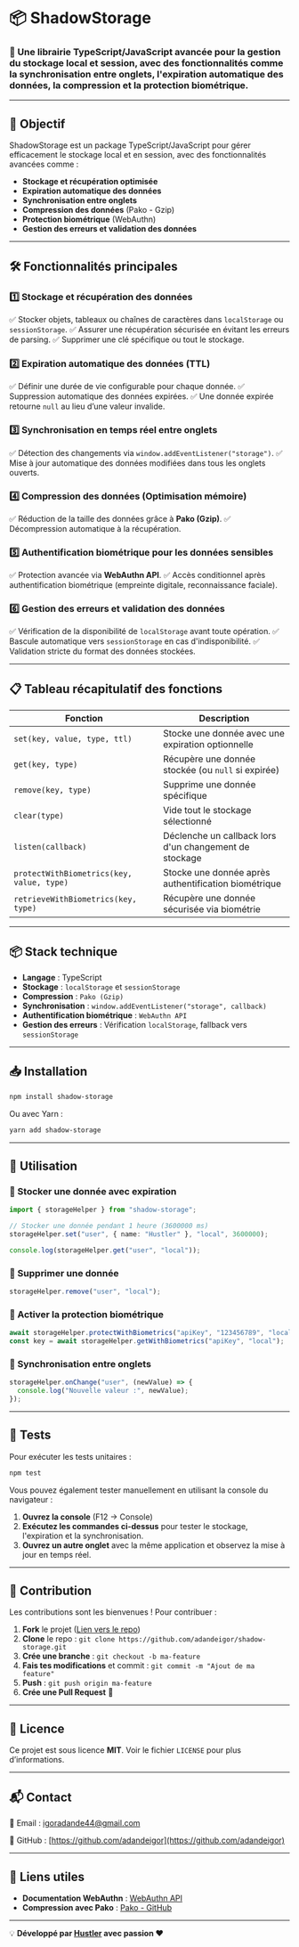 # 📦 ShadowStorage

### 🚀 Une librairie TypeScript/JavaScript avancée pour la gestion du stockage local et session, avec des fonctionnalités comme la synchronisation entre onglets, l'expiration automatique des données, la compression et la protection biométrique.

---

## 📌 Objectif

ShadowStorage est un package TypeScript/JavaScript pour gérer efficacement le stockage local et en session, avec des fonctionnalités avancées comme :

- **Stockage et récupération optimisée**
- **Expiration automatique des données**
- **Synchronisation entre onglets**
- **Compression des données** (Pako - Gzip)
- **Protection biométrique** (WebAuthn)
- **Gestion des erreurs et validation des données**

---

## 🛠 Fonctionnalités principales

### 1️⃣ Stockage et récupération des données

✅ Stocker objets, tableaux ou chaînes de caractères dans `localStorage` ou `sessionStorage`.
✅ Assurer une récupération sécurisée en évitant les erreurs de parsing.
✅ Supprimer une clé spécifique ou tout le stockage.

### 2️⃣ Expiration automatique des données (TTL)

✅ Définir une durée de vie configurable pour chaque donnée.
✅ Suppression automatique des données expirées.
✅ Une donnée expirée retourne `null` au lieu d’une valeur invalide.

### 3️⃣ Synchronisation en temps réel entre onglets

✅ Détection des changements via `window.addEventListener("storage")`.
✅ Mise à jour automatique des données modifiées dans tous les onglets ouverts.

### 4️⃣ Compression des données (Optimisation mémoire)

✅ Réduction de la taille des données grâce à **Pako (Gzip)**.
✅ Décompression automatique à la récupération.

### 5️⃣ Authentification biométrique pour les données sensibles

✅ Protection avancée via **WebAuthn API**.
✅ Accès conditionnel après authentification biométrique (empreinte digitale, reconnaissance faciale).

### 6️⃣ Gestion des erreurs et validation des données

✅ Vérification de la disponibilité de `localStorage` avant toute opération.
✅ Bascule automatique vers `sessionStorage` en cas d'indisponibilité.
✅ Validation stricte du format des données stockées.

---

## 📋 Tableau récapitulatif des fonctions

| Fonction | Description |
|----------|-------------|
| `set(key, value, type, ttl)` | Stocke une donnée avec une expiration optionnelle |
| `get(key, type)` | Récupère une donnée stockée (ou `null` si expirée) |
| `remove(key, type)` | Supprime une donnée spécifique |
| `clear(type)` | Vide tout le stockage sélectionné |
| `listen(callback)` | Déclenche un callback lors d'un changement de stockage |
| `protectWithBiometrics(key, value, type)` | Stocke une donnée après authentification biométrique |
| `retrieveWithBiometrics(key, type)` | Récupère une donnée sécurisée via biométrie |

---

## 📦 Stack technique

- **Langage** : TypeScript
- **Stockage** : `localStorage` et `sessionStorage`
- **Compression** : `Pako (Gzip)`
- **Synchronisation** : `window.addEventListener("storage", callback)`
- **Authentification biométrique** : `WebAuthn API`
- **Gestion des erreurs** : Vérification `localStorage`, fallback vers `sessionStorage`

---

## 📥 Installation

```bash
npm install shadow-storage
```

Ou avec Yarn :

```bash
yarn add shadow-storage
```

---

## 📖 Utilisation

### 🔹 Stocker une donnée avec expiration

```typescript
import { storageHelper } from "shadow-storage";

// Stocker une donnée pendant 1 heure (3600000 ms)
storageHelper.set("user", { name: "Hustler" }, "local", 3600000);

console.log(storageHelper.get("user", "local"));
```

### 🔹 Supprimer une donnée

```typescript
storageHelper.remove("user", "local");
```

### 🔹 Activer la protection biométrique

```typescript
await storageHelper.protectWithBiometrics("apiKey", "123456789", "local");
const key = await storageHelper.getWithBiometrics("apiKey", "local");
```

### 🔹 Synchronisation entre onglets

```typescript
storageHelper.onChange("user", (newValue) => {
  console.log("Nouvelle valeur :", newValue);
});
```

---

## 🧪 Tests

Pour exécuter les tests unitaires :

```bash
npm test
```

Vous pouvez également tester manuellement en utilisant la console du navigateur :

1. **Ouvrez la console** (F12 -> Console)
2. **Exécutez les commandes ci-dessus** pour tester le stockage, l'expiration et la synchronisation.
3. **Ouvrez un autre onglet** avec la même application et observez la mise à jour en temps réel.

---

## 🤝 Contribution

Les contributions sont les bienvenues ! Pour contribuer :

1. **Fork** le projet ([Lien vers le repo](https://github.com/adandeigor/shadow-storage))
2. **Clone** le repo : `git clone https://github.com/adandeigor/shadow-storage.git`
3. **Crée une branche** : `git checkout -b ma-feature`
4. **Fais tes modifications** et commit : `git commit -m "Ajout de ma feature"`
5. **Push** : `git push origin ma-feature`
6. **Crée une Pull Request** 🎉

---

## 📜 Licence

Ce projet est sous licence **MIT**. Voir le fichier `LICENSE` pour plus d’informations.

---

## 📬 Contact

📧 Email : [igoradande44@gmail.com](mailto:igoradande44@gmail.com)

🔗 GitHub : [https://github.com/adandeigor](https://github.com/adandeigor)

---

## 🔗 Liens utiles

- **Documentation WebAuthn** : [WebAuthn API](https://developer.mozilla.org/en-US/docs/Web/API/Web_Authentication_API)
- **Compression avec Pako** : [Pako - GitHub](https://github.com/nodeca/pako)

---

💡 **Développé par [Hustler](https://github.com/adandeigor) avec passion ❤️**

